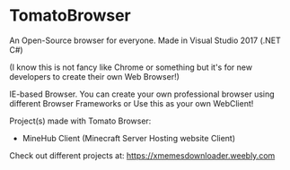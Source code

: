 # TomatoBrowser
An Open-Source browser for everyone. Made in Visual Studio 2017 (.NET C#)

(I know this is not fancy like Chrome or something but it's for new developers to create their own Web Browser!)

IE-based Browser.
You can create your own professional browser using different Browser Frameworks or Use this as your own WebClient!

Project(s) made with Tomato Browser:
- MineHub Client (Minecraft Server Hosting website Client)

Check out different projects at: https://xmemesdownloader.weebly.com
